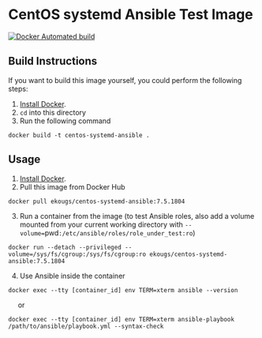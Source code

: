 # CentOS systemd Ansible Test Image

[![Docker Automated build](https://img.shields.io/docker/automated/ekougs/centos-systemd-ansible.svg?maxAge=2592000)](https://hub.docker.com/r/ekougs/centos-systemd-ansible/)

## Build Instructions

If you want to build this image yourself, you could perform the following steps:

1. [Install Docker](https://docs.docker.com/engine/installation/).  
2. `cd` into this directory
3. Run the following command
```
docker build -t centos-systemd-ansible .
```

## Usage  

1. [Install Docker](https://docs.docker.com/engine/installation/).  
2. Pull this image from Docker Hub
```
docker pull ekougs/centos-systemd-ansible:7.5.1804
```  
3. Run a container from the image (to test Ansible roles, also add a volume mounted from your current working directory with `--volume=`pwd`:/etc/ansible/roles/role_under_test:ro`)
```
docker run --detach --privileged --volume=/sys/fs/cgroup:/sys/fs/cgroup:ro ekougs/centos-systemd-ansible:7.5.1804
```  
4. Use Ansible inside the container
```
docker exec --tty [container_id] env TERM=xterm ansible --version
```  
&nbsp;&nbsp;&nbsp;&nbsp; or 
```
docker exec --tty [container_id] env TERM=xterm ansible-playbook /path/to/ansible/playbook.yml --syntax-check
```  
